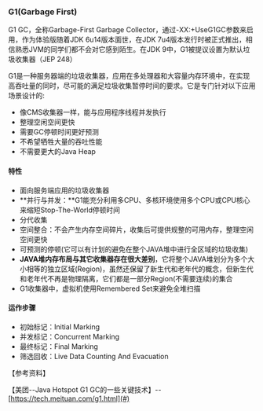 ### G1\(Garbage First\)

G1 GC，全称Garbage-First Garbage Collector，通过-XX:+UseG1GC参数来启用，作为体验版随着JDK 6u14版本面世，在JDK 7u4版本发行时被正式推出，相信熟悉JVM的同学们都不会对它感到陌生。在JDK 9中，G1被提议设置为默认垃圾收集器（JEP 248）

G1是一种服务器端的垃圾收集器，应用在多处理器和大容量内存环境中，在实现高吞吐量的同时，尽可能的满足垃圾收集暂停时间的要求。它是专门针对以下应用场景设计的:

* 像CMS收集器一样，能与应用程序线程并发执行
* 整理空闲空间更快
* 需要GC停顿时间更好预测
* 不希望牺牲大量的吞吐性能
* 不需要更大的Java Heap

#### 特性

* 面向服务端应用的垃圾收集器
* **并行与并发：**G1能充分利用多CPU、多核环境使用多个CPU或CPU核心来缩短Stop-The-World停顿时间
* 分代收集
* 空间整合：不会产生内存空间碎片，收集后可提供规整的可用内存，整理空闲空间更快
* 可预测的停顿\(它可以有计划的避免在整个JAVA堆中进行全区域的垃圾收集\)
* **JAVA堆内存布局与其它收集器存在很大差别**，它将整个JAVA堆划分为多个大小相等的独立区域\(Region\)，虽然还保留了新生代和老年代的概念，但新生代和老年代不再是物理隔离，它们都是一部分Region\(不需要连续\)的集合
* G1收集器中，虚拟机使用Remembered Set来避免全堆扫描

#### 运作步骤

* 初始标记：Initial Marking
* 并发标记：Concurrent Marking
* 最终标记：Final Marking
* 筛选回收：Live Data Counting And Evacuation

【参考资料】

【美团--Java Hotspot G1 GC的一些关键技术】-- [https://tech.meituan.com/g1.html](#)

